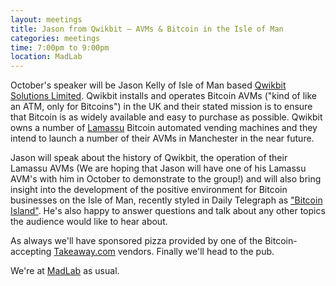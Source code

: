 ```yaml
---
layout: meetings
title: Jason from Qwikbit – AVMs & Bitcoin in the Isle of Man
categories: meetings
time: 7:00pm to 9:00pm
location: MadLab
---
```


October's speaker will be Jason Kelly of Isle of Man based [Qwikbit Solutions Limited][qwikbit]. Qwikbit installs and operates Bitcoin AVMs ("kind of like an ATM, only for Bitcoins") in the UK and their stated mission is to ensure that Bitcoin is as widely available and easy to purchase as possible. Qwikbit owns a number of [Lamassu][lamassu] Bitcoin automated vending machines and they intend to launch a number of their AVMs in Manchester in the near future.

Jason will speak about the history of Qwikbit, the operation of their Lamassu AVMs (We are hoping that Jason will have one of his Lamassu AVM's with him in October to demonstrate to the group!) and will also bring insight into the development of the positive environment for Bitcoin businesses on the Isle of Man, recently styled in Daily Telegraph as ["Bitcoin Island"][bitcoin-island]. He's also happy to answer questions and talk about any other topics the audience would like to hear about.

As always we'll have sponsored pizza provided by one of the Bitcoin-accepting [Takeaway.com][takeaway] vendors. Finally we'll head to the pub.

We're at [MadLab][madlab-event] as usual.

[qwikbit]: https://www.qwikbit.com/
[lamassu]: https://lamassu.is/
[bitcoin-island]: http://www.telegraph.co.uk/technology/11109256/Creating-a-Bitcoin-Island-just-off-the-English-coast.html
[takeaway]: http://www.takeaway.com/
[madlab-event]: http://madlab.org.uk/content/bitcoin-manchester-06-10-2014/
